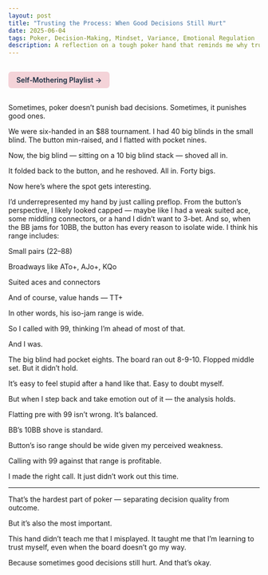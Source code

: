 ```yaml
---
layout: post
title: "Trusting the Process: When Good Decisions Still Hurt"
date: 2025-06-04
tags: Poker, Decision-Making, Mindset, Variance, Emotional Regulation
description: A reflection on a tough poker hand that reminds me why trusting sound logic — not results — is the real mark of growth.
---
```


<a href="https://music.youtube.com/playlist?list=PLuO5E1rh5RqIzePJeOjdXo62gwnYJ748_&si=NvtF0mzI9Sx2IoPu&shuffle=1" 
   target="_blank" 
   class="back-button"
   style="display:inline-block; margin: 1rem auto; background-color: #F4D3D8; color: #1A2D41; padding: 0.5rem 1rem; border-radius: 6px; font-weight: 600; text-decoration: none;">
  Self‑Mothering Playlist →
</a>

Sometimes, poker doesn’t punish bad decisions.
Sometimes, it punishes good ones.

We were six-handed in an $88 tournament. I had 40 big blinds in the small blind. The button min-raised, and I flatted with pocket nines.

Now, the big blind — sitting on a 10 big blind stack — shoved all in.

It folded back to the button, and he reshoved. All in. Forty bigs.

Now here’s where the spot gets interesting.

I’d underrepresented my hand by just calling preflop. From the button’s perspective, I likely looked capped — maybe like I had a weak suited ace, some middling connectors, or a hand I didn’t want to 3-bet. And so, when the BB jams for 10BB, the button has every reason to isolate wide. I think his range includes:

Small pairs (22–88)

Broadways like ATo+, AJo+, KQo

Suited aces and connectors

And of course, value hands — TT+


In other words, his iso-jam range is wide.

So I called with 99, thinking I’m ahead of most of that.

And I was.

The big blind had pocket eights.
The board ran out 8-9-10.
Flopped middle set. But it didn’t hold.

It’s easy to feel stupid after a hand like that. Easy to doubt myself.

But when I step back and take emotion out of it — the analysis holds.

Flatting pre with 99 isn’t wrong. It’s balanced.

BB’s 10BB shove is standard.

Button’s iso range should be wide given my perceived weakness.

Calling with 99 against that range is profitable.


I made the right call.
It just didn’t work out this time.


---

That’s the hardest part of poker — separating decision quality from outcome.

But it’s also the most important.

This hand didn’t teach me that I misplayed.
It taught me that I’m learning to trust myself, even when the board doesn’t go my way.

Because sometimes good decisions still hurt.
And that’s okay.